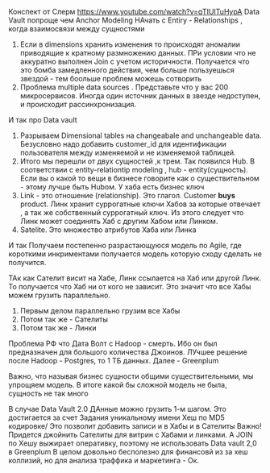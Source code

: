 Конспект от Слерм https://www.youtube.com/watch?v=qTIUITuHypA
Data Vault попроще чем Anchor Modeling
НАчать с Entiry - Relationships , когда взаимосвязи между сущностями 
1. Если в dimensions хранить изменения то происходят аномалии приводящие к кратному размножению данных. ПРи условии что не аккуратно выполнен Join с учетом историчности. Получается что это бомба замедленного действия, чем больше пользуешься звездой - тем боольше проблем можешь сотворить
2. Проблема multiple data sources . Представьте что у вас 200 микросервисов. Иногда один источник данных в звезде недоступен, и происходит рассинхронизация.

И так про Data vault
1. Разрываем Dimensional tables на changeabale and unchangeable data. Безусловно надо добавить customer_id для идентификации пользователя между изменяемой и не изменяемой таблицей.
2. Итого мы перешли от двух сущностей ,к трем. Так появился Hub. В соответствии с entity-relationtip modeling , hub - entity(сущность). Если вы о какой то вещи в бизнесе говорите как о существительном - этому  лучше быть  Hubом. У хаба есть бизнес ключ
3. Link - это отношение (relationship). Это глагол. Customer **buys** product. Линк хранит суррогатные ключи Хабов за которые отвечает , а так же собственный суррогатный ключ. Из этого следует что Линк может соединять Хаб с другим Хабом или Линком.
4. Satelite. Это множество атрибутов Хаба или Линка

И так Получаем постепенно разрастающуюся модель по Agile, где короткими инкриментами получается модель которую сходу сделать не получится.

ТАк как Сателит висит на Хабе, Линк ссылается на Хаб или другой Линк. То получается что Хаб ни от кого не зависит. Это значит что все Хабы можем грузить параллельно.
1. Первым делом параллельно грузим все Хабы
2. Потом так же - Сателиты
3. Потом так же - Линки

Проблема РФ что Дата Волт с Hadoop - смерть. Ибо он был предназначен для большого количества Джоинов.
ЛУчшее решение после Hadoop - Postgres, то 1 ТБ данных. Далее - Greenplum

Важно, что называя бизнес сущности общими существительными, мы упрощяем модель. В итоге какой бы сложной модель не была, сущность не так много


В случае Data Vault 2.0 ДАнные можно грузить 1-м шагом. Это достигается за счет Задания уникальному имени  Хеш по МD5 кодировке/ Это позволит добавить записи и в Хабы и в Сателиты
Важно! Придется джойнить Сателиты для витрин с Хабами и линками. А JOIN по Хешу выжирает оперативку, поэтому не использовать Data vault 2,0 в Greenplum
В целом довольно бесполезно для финансовй из за хеш коллизий, но для анализа траффика и маркетинга - Ок.